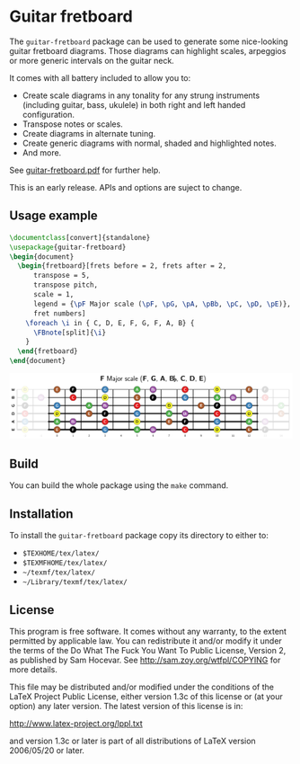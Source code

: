 # Guitar fretboard

The `guitar-fretboard` package can be used to generate some nice-looking
guitar fretboard diagrams. Those diagrams can highlight scales, arpeggios or
more generic intervals on the guitar neck.

It comes with all battery included to allow you to:

* Create scale diagrams in any tonality for any strung instruments
  (including guitar, bass, ukulele) in both right and left handed
  configuration.
* Transpose notes or scales.
* Create diagrams in alternate tuning.
* Create generic diagrams with normal, shaded and highlighted notes.
* And more.

See [guitar-fretboard.pdf](guitar-fretboard.pdf) for further help.

This is an early release. APIs and options are suject to change.

## Usage example

```latex
\documentclass[convert]{standalone}
\usepackage{guitar-fretboard}
\begin{document}
  \begin{fretboard}[frets before = 2, frets after = 2,
      transpose = 5,
      transpose pitch,
      scale = 1,
      legend = {\pF Major scale (\pF, \pG, \pA, \pBb, \pC, \pD, \pE)},
      fret numbers]
    \foreach \i in { C, D, E, F, G, F, A, B} {
      \FBnote[split]{\i}
    }
  \end{fretboard}
\end{document}
```

![standalone](standalone.png)

## Build

You can build the whole package using the `make` command.

## Installation

To install the `guitar-fretboard` package copy its directory to either to:

- `$TEXHOME/tex/latex/`
- `$TEXMFHOME/tex/latex/`
- `~/texmf/tex/latex/`
- `~/Library/texmf/tex/latex/`


## License

This program is free software. It comes without any warranty, to the extent
permitted by applicable law. You can redistribute it and/or modify it under
the terms of the Do What The Fuck You Want To Public License, Version 2, as
published by Sam Hocevar. See http://sam.zoy.org/wtfpl/COPYING for more
details.

This file may be distributed and/or modified under the conditions of
the LaTeX Project Public License, either version 1.3c of this license
or (at your option) any later version. The latest version of this
license is in:

http://www.latex-project.org/lppl.txt

and version 1.3c or later is part of all distributions of LaTeX
version 2006/05/20 or later.
